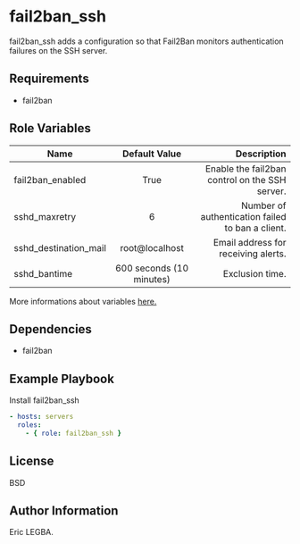 fail2ban_ssh
=========

fail2ban_ssh adds a configuration so that Fail2Ban monitors authentication failures on the SSH server.

Requirements
------------

- fail2ban

Role Variables
--------------

| Name	        | Default Value	| Description|
| ------------- |:-------------:| ----------:|
|fail2ban_enabled|True|Enable the fail2ban control on the SSH server.|
|sshd_maxretry|6|Number of authentication failed to ban a client.|
|sshd_destination_mail|root@localhost|Email address for receiving alerts.|
|sshd_bantime|600 seconds (10 minutes)|Exclusion time.|

More informations about variables [here.](https://github.com/eleongithub/ansible/blob/it_1/projects/roles/fail2ban_ssh/defaults/main.yml)

Dependencies
------------

- fail2ban

Example Playbook
----------------

Install fail2ban_ssh
```yaml
- hosts: servers
  roles:
    - { role: fail2ban_ssh }
```

License
-------

BSD

Author Information
------------------

Eric LEGBA.